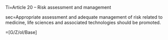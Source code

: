 Ti=Article 20 – Risk assessment and management 

sec=Appropriate assessment and adequate management of risk related to medicine, life sciences and associated technologies should be promoted. 

=[G/Z/ol/Base]